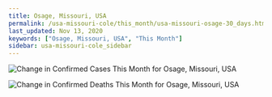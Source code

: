 ```yaml
---
title: Osage, Missouri, USA
permalink: /usa-missouri-cole/this_month/usa-missouri-osage-30_days.html
last_updated: Nov 13, 2020
keywords: ["Osage, Missouri, USA", "This Month"]
sidebar: usa-missouri-cole_sidebar
---
```


![Change in Confirmed Cases This Month for Osage, Missouri, USA](/covid_tracker/images/graphs/usa-missouri-osage-delta_confirmed-30_days_graph.png)

![Change in Confirmed Deaths This Month for Osage, Missouri, USA](/covid_tracker/images/graphs/usa-missouri-osage-delta_deaths-30_days_graph.png)
